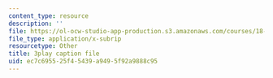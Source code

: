 ```yaml
---
content_type: resource
description: ''
file: https://ol-ocw-studio-app-production.s3.amazonaws.com/courses/18-01sc-single-variable-calculus-fall-2010/ec7c695525f45439a9495f92a9888c95_1RLctDS2hUQ.vtt
file_type: application/x-subrip
resourcetype: Other
title: 3play caption file
uid: ec7c6955-25f4-5439-a949-5f92a9888c95
---
```

